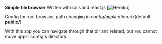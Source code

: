 **Simple file browser**
Written with rails and react.js
[![Heroku](https://secret-hollows-84365.herokuapp.com/?app=heroku-badge)]

Config for root browsing path changing in *config/application.rb* (default **public/**)

With this app you can navigate through that dir and related, but you cannot move upper config's directory.